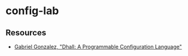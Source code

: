 # config-lab

## Resources

- [Gabriel Gonzalez, "Dhall: A Programmable Configuration Language"](https://www.youtube.com/watch?v=eG8GLudLIbA)

